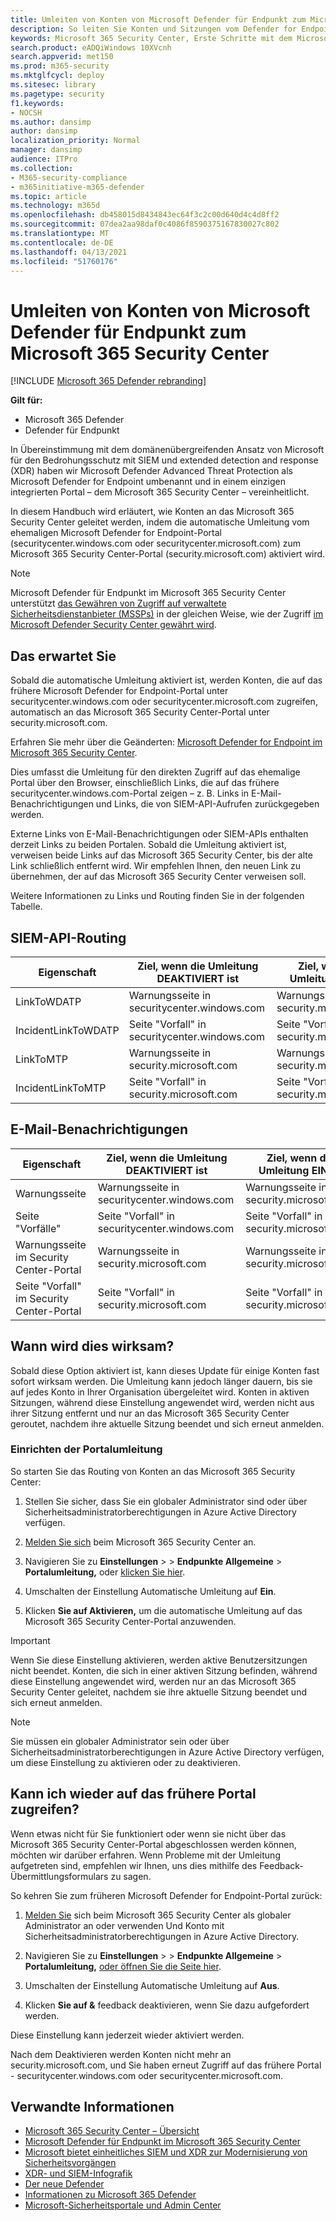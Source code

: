 ```yaml
---
title: Umleiten von Konten von Microsoft Defender für Endpunkt zum Microsoft 365 Security Center
description: So leiten Sie Konten und Sitzungen vom Defender for Endpoint zum Microsoft 365 Security Center um.
keywords: Microsoft 365 Security Center, Erste Schritte mit dem Microsoft 365 Security Center, Sicherheitscenterumleitung
search.product: eADQiWindows 10XVcnh
search.appverid: met150
ms.prod: m365-security
ms.mktglfcycl: deploy
ms.sitesec: library
ms.pagetype: security
f1.keywords:
- NOCSH
ms.author: dansimp
author: dansimp
localization_priority: Normal
manager: dansimp
audience: ITPro
ms.collection:
- M365-security-compliance
- m365initiative-m365-defender
ms.topic: article
ms.technology: m365d
ms.openlocfilehash: db458015d8434843ec64f3c2c00d640d4c4d8ff2
ms.sourcegitcommit: 07dea2aa98daf0c4086f8590375167830027c802
ms.translationtype: MT
ms.contentlocale: de-DE
ms.lasthandoff: 04/13/2021
ms.locfileid: "51760176"
---
```

# <a name="redirecting-accounts-from-microsoft-defender-for-endpoint-to-the-microsoft-365-security-center"></a>Umleiten von Konten von Microsoft Defender für Endpunkt zum Microsoft 365 Security Center

[!INCLUDE [Microsoft 365 Defender rebranding](../includes/microsoft-defender.md)]

**Gilt für:**
- Microsoft 365 Defender
- Defender für Endpunkt

In Übereinstimmung mit dem domänenübergreifenden Ansatz von Microsoft für den Bedrohungsschutz mit SIEM und extended detection and response (XDR) haben wir Microsoft Defender Advanced Threat Protection als Microsoft Defender for Endpoint umbenannt und in einem einzigen integrierten Portal – dem Microsoft 365 Security Center – vereinheitlicht.

In diesem Handbuch wird erläutert, wie Konten an das Microsoft 365 Security Center geleitet werden, indem die automatische Umleitung vom ehemaligen Microsoft Defender for Endpoint-Portal (securitycenter.windows.com oder securitycenter.microsoft.com) zum Microsoft 365 Security Center-Portal (security.microsoft.com) aktiviert wird.

> [!NOTE]
> Microsoft Defender für Endpunkt im Microsoft 365 Security Center unterstützt [das Gewähren von Zugriff auf verwaltete Sicherheitsdienstanbieter (MSSPs)](/windows/security/threat-protection/microsoft-defender-atp/grant-mssp-access) in der gleichen Weise, wie der Zugriff [im Microsoft Defender Security Center gewährt wird](./mssp-access.md).

## <a name="what-to-expect"></a>Das erwartet Sie
Sobald die automatische Umleitung aktiviert ist, werden Konten, die auf das frühere Microsoft Defender for Endpoint-Portal unter securitycenter.windows.com oder securitycenter.microsoft.com zugreifen, automatisch an das Microsoft 365 Security Center-Portal unter security.microsoft.com.
 
Erfahren Sie mehr über die Geänderten: [Microsoft Defender for Endpoint im Microsoft 365 Security Center](microsoft-365-security-center-mde.md).

Dies umfasst die Umleitung für den direkten Zugriff auf das ehemalige Portal über den Browser, einschließlich Links, die auf das frühere securitycenter.windows.com-Portal zeigen – z. B. Links in E-Mail-Benachrichtigungen und Links, die von SIEM-API-Aufrufen zurückgegeben werden.  

 Externe Links von E-Mail-Benachrichtigungen oder SIEM-APIs enthalten derzeit Links zu beiden Portalen. Sobald die Umleitung aktiviert ist, verweisen beide Links auf das Microsoft 365 Security Center, bis der alte Link schließlich entfernt wird. Wir empfehlen Ihnen, den neuen Link zu übernehmen, der auf das Microsoft 365 Security Center verweisen soll.

Weitere Informationen zu Links und Routing finden Sie in der folgenden Tabelle.
## <a name="siem-api-routing"></a>SIEM-API-Routing

|**Eigenschaft**  |**Ziel, wenn die Umleitung DEAKTIVIERT ist**  |**Ziel, wenn die Umleitung EIN ist** | 
|---------|---------|---------|
| LinkToWDATP | Warnungsseite in securitycenter.windows.com | Warnungsseite in security.microsoft.com  |
| IncidentLinkToWDATP | Seite "Vorfall" in securitycenter.windows.com  | Seite "Vorfall" in security.microsoft.com  |
| LinkToMTP | Warnungsseite in security.microsoft.com | Warnungsseite in security.microsoft.com  |
| IncidentLinkToMTP | Seite "Vorfall" in security.microsoft.com  | Seite "Vorfall" in security.microsoft.com  

## <a name="email-alert-notifications"></a>E-Mail-Benachrichtigungen

|**Eigenschaft**  |**Ziel, wenn die Umleitung DEAKTIVIERT ist**  |**Ziel, wenn die Umleitung EIN ist** |
|---------|---------|---------|
| Warnungsseite  | Warnungsseite in securitycenter.windows.com  | Warnungsseite in security.microsoft.com  |
| Seite "Vorfälle"  |Seite "Vorfall" in securitycenter.windows.com  | Seite "Vorfall" in security.microsoft.com  
| Warnungsseite im Security Center-Portal | Warnungsseite in security.microsoft.com | Warnungsseite in security.microsoft.com | 
| Seite "Vorfall" im Security Center-Portal | Seite "Vorfall" in security.microsoft.com  | Seite "Vorfall" in security.microsoft.com  |

## <a name="when-does-this-take-effect"></a>Wann wird dies wirksam? 
Sobald diese Option aktiviert ist, kann dieses Update für einige Konten fast sofort wirksam werden. Die Umleitung kann jedoch länger dauern, bis sie auf jedes Konto in Ihrer Organisation übergeleitet wird. Konten in aktiven Sitzungen, während diese Einstellung angewendet wird, werden nicht aus ihrer Sitzung entfernt und nur an das Microsoft 365 Security Center geroutet, nachdem ihre aktuelle Sitzung beendet und sich erneut anmelden.  

### <a name="set-up-portal-redirection"></a>Einrichten der Portalumleitung
So starten Sie das Routing von Konten an das Microsoft 365 Security Center:
1. Stellen Sie sicher, dass Sie ein globaler Administrator sind oder über Sicherheitsadministratorberechtigungen in Azure Active Directory verfügen. 

2. [Melden Sie sich](https://security.microsoft.com/) beim Microsoft 365 Security Center an.

3. Navigieren Sie zu **Einstellungen**  >    >  **Endpunkte Allgemeine**  >  **Portalumleitung,** oder [klicken Sie hier](https://security.microsoft.com/preferences2/portal_redirection).  

4. Umschalten der Einstellung Automatische Umleitung auf **Ein**.

5. Klicken **Sie auf Aktivieren,** um die automatische Umleitung auf das Microsoft 365 Security Center-Portal anzuwenden.

>[!IMPORTANT]
>Wenn Sie diese Einstellung aktivieren, werden aktive Benutzersitzungen nicht beendet. Konten, die sich in einer aktiven Sitzung befinden, während diese Einstellung angewendet wird, werden nur an das Microsoft 365 Security Center geleitet, nachdem sie ihre aktuelle Sitzung beendet und sich erneut anmelden.

>[!NOTE]
>Sie müssen ein globaler Administrator sein oder über Sicherheitsadministratorberechtigungen in Azure Active Directory verfügen, um diese Einstellung zu aktivieren oder zu deaktivieren.  

## <a name="can-i-go-back-to-using-the-former-portal"></a>Kann ich wieder auf das frühere Portal zugreifen?
Wenn etwas nicht für Sie funktioniert oder wenn sie nicht über das Microsoft 365 Security Center-Portal abgeschlossen werden können, möchten wir darüber erfahren. Wenn Probleme mit der Umleitung aufgetreten sind, empfehlen wir Ihnen, uns dies mithilfe des Feedback-Übermittlungsformulars zu sagen.

So kehren Sie zum früheren Microsoft Defender for Endpoint-Portal zurück:

1. [Melden Sie](https://security.microsoft.com/) sich beim Microsoft 365 Security Center als globaler Administrator an oder verwenden Und Konto mit Sicherheitsadministratorberechtigungen in Azure Active Directory.

2. Navigieren Sie zu **Einstellungen**  >    >  **Endpunkte Allgemeine**  >  **Portalumleitung,** [oder öffnen Sie die Seite hier](https://security.microsoft.com/preferences2/portal_redirection).  

3. Umschalten der Einstellung Automatische Umleitung auf **Aus**.

4. Klicken **Sie auf &** feedback deaktivieren, wenn Sie dazu aufgefordert werden.

Diese Einstellung kann jederzeit wieder aktiviert werden. 

Nach dem Deaktivieren werden Konten nicht mehr an security.microsoft.com, und Sie haben erneut Zugriff auf das frühere Portal - securitycenter.windows.com oder securitycenter.microsoft.com. 

## <a name="related-information"></a>Verwandte Informationen
- [Microsoft 365 Security Center – Übersicht](overview-security-center.md)
- [Microsoft Defender für Endpunkt im Microsoft 365 Security Center](microsoft-365-security-center-mde.md)
- [Microsoft bietet einheitliches SIEM und XDR zur Modernisierung von Sicherheitsvorgängen](https://www.microsoft.com/security/blog/?p=91813) 
- [XDR- und SIEM-Infografik](https://afrait.com/blog/xdr-versus-siem/) 
- [Der neue Defender](https://afrait.com/blog/the-new-defender/) 
- [Informationen zu Microsoft 365 Defender](https://www.microsoft.com/microsoft-365/security/microsoft-365-defender) 
- [Microsoft-Sicherheitsportale und Admin Center](portals.md)